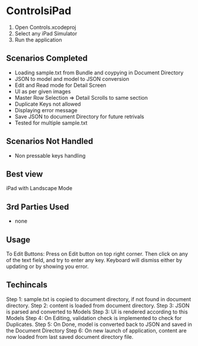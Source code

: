 # ControlsiPad
1. Open Controls.xcodeproj
2. Select any iPad Simulator
3. Run the application

## Scenarios Completed
- Loading sample.txt from Bundle and coypying in Document Directory
- JSON to model and model to JSON conversion
- Edit and Read mode for Detail Screen
- UI as per given images
- Master Row Selection => Detail Scrolls to same section
- Duplicate Keys not allowed
- Displaying error message
- Save JSON to document Directory for future retrivals
- Tested for multiple sample.txt

## Scenarios Not Handled
- Non pressable keys handling

## Best view
iPad with Landscape Mode

## 3rd Parties Used
- none

## Usage
To Edit Buttons: Press on Edit button on top right corner. Then click on any of the text field, and try to enter any key. Keyboard will dismiss either by updating or by showing you error.

## Techincals
Step 1: sample.txt is copied to document directory, if not found in document directory.
Step 2: content is loaded from document directory.
Step 3: JSON is parsed and converted to Models
Step 3: UI is rendered according to this Models
Step 4: On Editing, validation check is implemented to check for Duplicates.
Step 5: On Done, model is converted back to JSON and saved in the Document Directory
Step 6: On new launch of application, content are now loaded from last saved document directory file.
